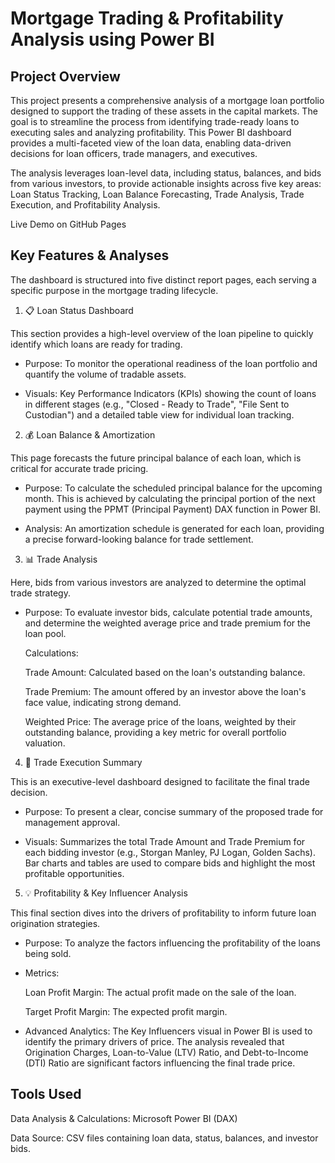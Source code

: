 # Mortgage Trading & Profitability Analysis using Power BI
## Project Overview
This project presents a comprehensive analysis of a mortgage loan portfolio designed to support the trading of these assets in the capital markets. The goal is to streamline the process from identifying trade-ready loans to executing sales and analyzing profitability. This Power BI dashboard provides a multi-faceted view of the loan data, enabling data-driven decisions for loan officers, trade managers, and executives.

The analysis leverages loan-level data, including status, balances, and bids from various investors, to provide actionable insights across five key areas: Loan Status Tracking, Loan Balance Forecasting, Trade Analysis, Trade Execution, and Profitability Analysis.

Live Demo on GitHub Pages


## Key Features & Analyses
The dashboard is structured into five distinct report pages, each serving a specific purpose in the mortgage trading lifecycle.
1. 📋 Loan Status Dashboard

  This section provides a high-level overview of the loan pipeline to quickly identify which loans are ready for trading.

- Purpose: To monitor the operational readiness of the loan portfolio and quantify the volume of tradable assets.

- Visuals: Key Performance Indicators (KPIs) showing the count of loans in different stages (e.g., "Closed - Ready to Trade", "File Sent to Custodian") and a detailed table view for individual loan tracking.

2. 💰 Loan Balance & Amortization

  This page forecasts the future principal balance of each loan, which is critical for accurate trade pricing.

- Purpose: To calculate the scheduled principal balance for the upcoming month. This is achieved by calculating the principal portion of the next payment using the PPMT (Principal Payment) DAX function in Power BI.

- Analysis: An amortization schedule is generated for each loan, providing a precise forward-looking balance for trade settlement.

3. 📊 Trade Analysis

  Here, bids from various investors are analyzed to determine the optimal trade strategy.

- Purpose: To evaluate investor bids, calculate potential trade amounts, and determine the weighted average price and trade premium for the loan pool.

  Calculations:

  Trade Amount: Calculated based on the loan's outstanding balance.

  Trade Premium: The amount offered by an investor above the loan's face value, indicating strong demand.

  Weighted Price: The average price of the loans, weighted by their outstanding balance, providing a key metric for overall portfolio valuation.

4. 🚀 Trade Execution Summary

  This is an executive-level dashboard designed to facilitate the final trade decision.

- Purpose: To present a clear, concise summary of the proposed trade for management approval.

- Visuals: Summarizes the total Trade Amount and Trade Premium for each bidding investor (e.g., Storgan Manley, PJ Logan, Golden Sachs). Bar charts and tables are used to compare bids and highlight the most profitable opportunities.

5. 💡 Profitability & Key Influencer Analysis

  This final section dives into the drivers of profitability to inform future loan origination strategies.

- Purpose: To analyze the factors influencing the profitability of the loans being sold.

- Metrics:

  Loan Profit Margin: The actual profit made on the sale of the loan.
  
  Target Profit Margin: The expected profit margin.

- Advanced Analytics: The Key Influencers visual in Power BI is used to identify the primary drivers of price. The analysis revealed that Origination Charges, Loan-to-Value (LTV) Ratio, and Debt-to-Income (DTI) Ratio are significant factors influencing the final trade price.

## Tools Used
Data Analysis & Calculations: Microsoft Power BI (DAX)

Data Source: CSV files containing loan data, status, balances, and investor bids.
